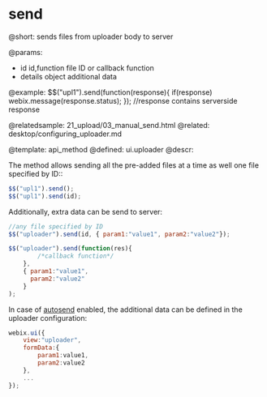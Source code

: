 send
=============

@short:
	sends files from uploader body to server

@params:
- id	id,function	file ID or callback function
- details	object	additional data


@example:
$$("upl1").send(function(response){
	if(response)
		webix.message(response.status);
});
//response contains serverside response


@relatedsample:
	21_upload/03_manual_send.html
@related: 
	desktop/configuring_uploader.md
	

@template:	api_method
@defined:	ui.uploader	
@descr:

The method allows sending all the pre-added files at a time as well one file specified by ID::

~~~js
$$("upl1").send();
$$("upl1").send(id);
~~~

Additionally, extra data can be send to server:

~~~js
//any file specified by ID
$$("uploader").send(id, { param1:"value1", param2:"value2"});

$$("uploader").send(function(res){
		/*callback function*/
    }, 
    { param1:"value1", 
      param2:"value2"
    }
);
~~~

In case of [autosend](api/ui.uploader_autosend_config.md) enabled, the additional data can be defined in the uploader configuration:

~~~js
webix.ui({ 
    view:"uploader",
    formData:{
        param1:value1,
        param2:value2
    },
    ...
});
~~~









